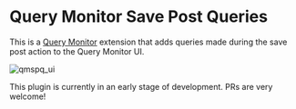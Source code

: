# Query Monitor Save Post Queries
This is a [Query Monitor](https://github.com/johnbillion/query-monitor) extension that adds queries made during the save post action to the Query Monitor UI.

![qmspq_ui](https://cloud.githubusercontent.com/assets/1018205/20248158/9af331c6-a9ab-11e6-8102-e1c61ff3f1c3.jpg)

This plugin is currently in an early stage of development. PRs are very welcome!
